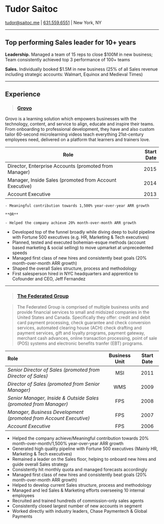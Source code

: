 # Tudor Saitoc

[tudor@saitoc.me][email] | [631.559.6551][phone] | New York, NY

---

## Top performing Sales leader for 10+ years

**Leadership.** Managed a team of 15 reps to close $100M in new business; Team consistently achieved top 3 performance of 100+ teams

**Sales.** Individually booked $1.5M in new business (25% of all Sales revenue including strategic accounts: Walmart, Equinox and Medieval Times)

---

## Experience

>### [Grovo][]

Grovo is a learning solution which empowers businesses with the technology, content, and service to align, educate and inspire their teams. From onboarding to professional development, they have and also custom tailor 60-second microlearning videos teach everything 21st-century employees need, delivered on a platform that learners and trainers love.

| Role | Start Date |
| ------ | -----------: |
| Director, Enterprise Accounts (promoted from Manager) | 2015 |
| Manager, Inside Sales (promoted from Account Executive) | 2014 |
| Account Executive | 2013 |

```
- Meaningful contribution towards 1,500% year-over-year ARR growth

**OR**

- Helped the company achieve 20% month-over-month ARR growth
```
- Developed top of the funnel broadly while diving deep to build pipeline with Fortune 500 executives (e.g. HR, Marketing & Tech executives)
- Planned, tested and executed bohemian-esque methods (account based marketing & social selling) to move upmarket at unprecedented speeds
- Managed first class of new hires and consistently beat goals (20% month-over-month ARR growth)
- Shaped the overall Sales structure, process and methodology
- First salesperson hired in NYC headquarters and apprentice to Cofounder and CEO, Jeff Fernandez

---

>### [The Federated Group][]

>The Federated Group is comprised of multiple business units and provide financial services to small and midsized companies in the United States and Canada. Specifically they offer: credit and debit card payment processing, check guarantee and check conversion services, automated clearing house (ACH) check drafting and payment services, gift and loyalty programs, payment gateway, merchant cash advances, online transaction processing, point of sale (POS) systems and electronic benefits tranfer (EBT) programs.

| Role | Business Unit | Start Date |
| :--- | :-----------: | :--------: |
| *Senior Director of Sales (promoted from Director of Sales)* | MSI | 2011
| *Director of Sales (promoted from Senior Manager)* | WMS | 2009 |
| *Senior Manager, Inside & Outside Sales (promoted from Manager)* | FPS | 2008 |
| *Manager, Business Development (promoted from Account Executive)* | FPS | 2007 |
| *Account Executive* | FPS | 2006 |

- Helped the company achieve/Meaningful contribution towards 20% month-over-month/1,500% year-over-year ARR growth
- Generated high quality pipeline with Fortune 500 executives (Mainly HR, Marketing & Tech executives)
- Remained a leader on the Sales floor, helping to onboard new hires and guide overall Sales strategy
- Consistently hit monthly quota and managed forecasts accordingly
- Managed first class of new hires and consistently beat goals (20% month-over-month ARR growth)
- Helped to develop current Sales structure, process and methodology
- Managed and led Sales & Marketing efforts overseeing 10 internal employees
- Recruited and trained hundreds of commission-only sales agents
- Consistently closed largest number of new accounts in segment
- Worked directly with industry leaders, Chase Paymentech & Global Payments



[avatar]: https://media.licdn.com/mpr/mpr/shrinknp_400_400/AAEAAQAAAAAAAAbDAAAAJDQ0YmZmYjAxLThiZmUtNDcyZi1iNjc4LTVmOTEzNzVjMWM1Ng.jpg
[homepage]: http://tudorsaitoc.com
[twitter]: https://twitter.com/tudorsaitoc
[twit]: http://cdn-careers.sstatic.net/careers/Img/icon-twitter.png?v=b1bd58ad2034
[email]: mailto:tudor@saitoc.me
[phone]: tel:+16315596551
[grovo]: https://www.google.com/search?q=grovo&as_qdr=y&{google:acceptedSuggestion}oq=grovo&aqs=chrome..69i57j69i60j69i65l3j69i59.1147j0j4&sourceid=chrome&ie=UTF-8
[the federated group]: http://www.gofederated.com
[federated]: https://www.linkedin.com/company/8843529?trk=prof-exp-company-name
[fps]: https://www.linkedin.com/redirect?url=http%3A%2F%2Fwww%2Efederatedpayments%2Ecom&urlhash=hzJr
